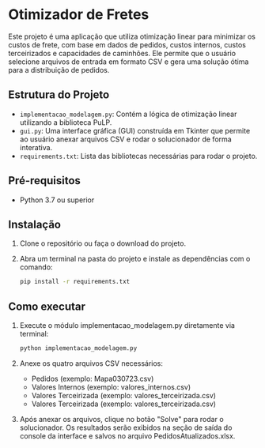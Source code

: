 # Otimizador de Fretes

Este projeto é uma aplicação que utiliza otimização linear para minimizar os custos de frete, com base em dados de pedidos, custos internos, custos terceirizados e capacidades de caminhões. Ele permite que o usuário selecione arquivos de entrada em formato CSV e gera uma solução ótima para a distribuição de pedidos.

## Estrutura do Projeto

- `implementacao_modelagem.py`: Contém a lógica de otimização linear utilizando a biblioteca PuLP.
- `gui.py`: Uma interface gráfica (GUI) construída em Tkinter que permite ao usuário anexar arquivos CSV e rodar o solucionador de forma interativa.
- `requirements.txt`: Lista das bibliotecas necessárias para rodar o projeto.

## Pré-requisitos

- Python 3.7 ou superior

## Instalação

1. Clone o repositório ou faça o download do projeto.
2. Abra um terminal na pasta do projeto e instale as dependências com o comando:

   ```bash
   pip install -r requirements.txt

## Como executar

1. Execute o módulo implementacao_modelagem.py diretamente via terminal:

   ```bash
   python implementacao_modelagem.py

2. Anexe os quatro arquivos CSV necessários:
   - Pedidos (exemplo: Mapa030723.csv)
   - Valores Internos (exemplo: valores_internos.csv)
   - Valores Terceirizada (exemplo: valores_terceirizada.csv)
   - Valores Terceirizada (exemplo: valores_terceirizada.csv)

3. Após anexar os arquivos, clique no botão "Solve" para rodar o solucionador. Os resultados serão exibidos na seção de saída do console da interface e salvos no arquivo PedidosAtualizados.xlsx.
